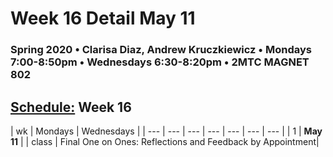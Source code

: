 # Week 16 Detail May 11

### Spring 2020 • Clarisa Diaz, Andrew Kruczkiewicz • Mondays 7:00-8:50pm • Wednesdays 6:30-8:20pm • 2MTC MAGNET 802

## [Schedule:](./) Week 16

| wk | Mondays  | Wednesdays  |
| --- | --- | --- | --- | --- | --- | --- |
| 1 | **May 11** | 
| class | Final One on Ones: Reflections and Feedback by Appointment| 
